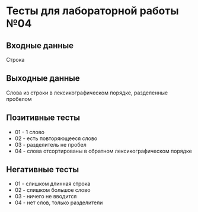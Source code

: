 # Тесты для лабораторной работы №04

## Входные данные
Строка 

## Выходные данные
Слова из строки в лексикографическом порядке, разделенные пробелом

## Позитивные тесты
- 01 - 1 слово
- 02 - есть повторяющееся слово
- 03 - разделитель не пробел
- 04 - слова отсортированы в обратном лексикографическом порядке 

## Негативные тесты
- 01 - слишком длинная строка
- 02 - слишком большое слово
- 03 - ничего не вводится 
- 04 - нет слов, только разделители
